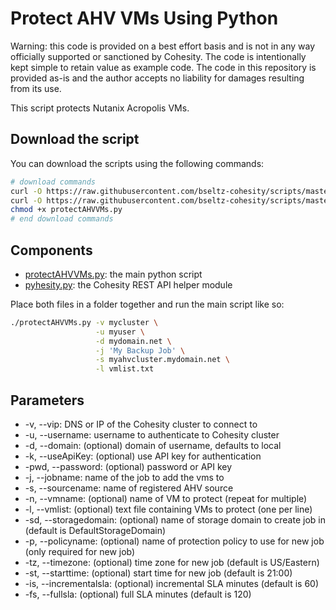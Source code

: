 # Protect AHV VMs Using Python

Warning: this code is provided on a best effort basis and is not in any way officially supported or sanctioned by Cohesity. The code is intentionally kept simple to retain value as example code. The code in this repository is provided as-is and the author accepts no liability for damages resulting from its use.

This script protects Nutanix Acropolis VMs.

## Download the script

You can download the scripts using the following commands:

```bash
# download commands
curl -O https://raw.githubusercontent.com/bseltz-cohesity/scripts/master/python/protectAHVVMs/protectAHVVMs.py
curl -O https://raw.githubusercontent.com/bseltz-cohesity/scripts/master/python/pyhesity.py
chmod +x protectAHVVMs.py
# end download commands
```

## Components

* [protectAHVVMs.py](https://raw.githubusercontent.com/bseltz-cohesity/scripts/master/python/protectAHVVMs/protectAHVVMs.py): the main python script
* [pyhesity.py](https://raw.githubusercontent.com/bseltz-cohesity/scripts/master/python/pyhesity/pyhesity.py): the Cohesity REST API helper module

Place both files in a folder together and run the main script like so:

```bash
./protectAHVVMs.py -v mycluster \
                   -u myuser \
                   -d mydomain.net \
                   -j 'My Backup Job' \
                   -s myahvcluster.mydomain.net \
                   -l vmlist.txt
```

## Parameters

* -v, --vip: DNS or IP of the Cohesity cluster to connect to
* -u, --username: username to authenticate to Cohesity cluster
* -d, --domain: (optional) domain of username, defaults to local
* -k, --useApiKey: (optional) use API key for authentication
* -pwd, --password: (optional) password or API key
* -j, --jobname: name of the job to add the vms to
* -s, --sourcename: name of registered AHV source
* -n, --vmname: (optional) name of VM to protect (repeat for multiple)
* -l, --vmlist: (optional) text file containing VMs to protect (one per line)
* -sd, --storagedomain: (optional) name of storage domain to create job in (default is DefaultStorageDomain)
* -p, --policyname: (optional) name of protection policy to use for new job (only required for new job)
* -tz, --timezone: (optional) time zone for new job (default is US/Eastern)
* -st, --starttime: (optional) start time for new job (default is 21:00)
* -is, --incrementalsla: (optional) incremental SLA minutes (default is 60)
* -fs, --fullsla: (optional) full SLA minutes (default is 120)
